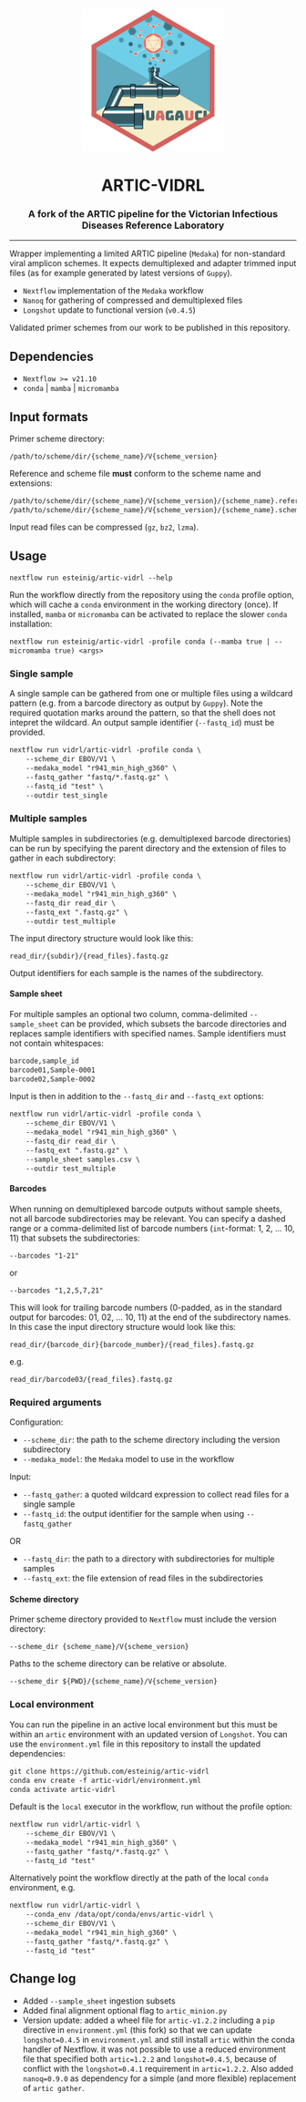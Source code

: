<div align="center">
    <img src="artic-logo.png?raw=true?" alt="artic-logo" width="250">
    <h1>ARTIC-VIDRL</h1>
    <h3>A fork of the ARTIC pipeline for the Victorian Infectious Diseases Reference Laboratory </h3>
</div>

---

Wrapper implementing a limited ARTIC pipeline (`Medaka`) for non-standard viral amplicon schemes. It expects demultiplexed and adapter trimmed input files (as for example generated by latest versions of `Guppy`).

* `Nextflow` implementation of the `Medaka` workflow 
* `Nanoq` for gathering of compressed and demultiplexed files
* `Longshot` update to functional version (`v0.4.5`)

Validated primer schemes from our work to be published in this repository.

## Dependencies

* `Nextflow >= v21.10`
* `conda` | `mamba` | `micromamba`

## Input formats

Primer scheme directory:

```
/path/to/scheme/dir/{scheme_name}/V{scheme_version}
```

Reference and scheme file **must** conform to the scheme name and extensions:

```
/path/to/scheme/dir/{scheme_name}/V{scheme_version}/{scheme_name}.reference.fasta
/path/to/scheme/dir/{scheme_name}/V{scheme_version}/{scheme_name}.scheme.bed
```

Input read files can be compressed (`gz`, `bz2`, `lzma`).

## Usage

```
nextflow run esteinig/artic-vidrl --help
```

Run the workflow directly from the repository using the `conda` profile option, which will cache a `conda` environment in the working directory (once). If installed, `mamba` or `micromamba` can be activated to replace the slower `conda` installation:

```
nextflow run esteinig/artic-vidrl -profile conda (--mamba true | --micromamba true) <args>
```

### Single sample

A single sample can be gathered from one or multiple files using a wildcard pattern (e.g. from a barcode directory as output by `Guppy`). Note the required quotation marks around the pattern, so that the shell does not intepret the wildcard. An output sample identifier (`--fastq_id`) must be provided.

```
nextflow run vidrl/artic-vidrl -profile conda \
    --scheme_dir EBOV/V1 \
    --medaka_model "r941_min_high_g360" \
    --fastq_gather "fastq/*.fastq.gz" \
    --fastq_id "test" \
    --outdir test_single
```

### Multiple samples

Multiple samples in subdirectories (e.g. demultiplexed barcode directories) can be run by specifying the parent directory and the extension of files to gather in each subdirectory:

```
nextflow run vidrl/artic-vidrl -profile conda \
    --scheme_dir EBOV/V1 \
    --medaka_model "r941_min_high_g360" \
    --fastq_dir read_dir \
    --fastq_ext ".fastq.gz" \
    --outdir test_multiple 
```

The input directory structure would look like this:

```
read_dir/{subdir}/{read_files}.fastq.gz
```

Output identifiers for each sample is the names of the subdirectory.

#### Sample sheet

For multiple samples an optional two column, comma-delimited `--sample_sheet` can be provided, which subsets the barcode directories and replaces sample identifiers with specified names. Sample identifiers must not contain whitespaces:

```
barcode,sample_id
barcode01,Sample-0001
barcode02,Sample-0002
```

Input is then in addition to the `--fastq_dir` and `--fastq_ext` options:

```
nextflow run vidrl/artic-vidrl -profile conda \
    --scheme_dir EBOV/V1 \
    --medaka_model "r941_min_high_g360" \
    --fastq_dir read_dir \
    --fastq_ext ".fastq.gz" \
    --sample_sheet samples.csv \
    --outdir test_multiple 
```

#### Barcodes

When running on demultiplexed barcode outputs without sample sheets, not all barcode subdirectories may be relevant. You can specify a dashed range or a comma-delimited list of barcode numbers (`int`-format: 1, 2, ... 10, 11) that subsets the subdirectories:

```
--barcodes "1-21"
```

or

```
--barcodes "1,2,5,7,21"
```

This will look for trailing barcode numbers (0-padded, as in the standard output for barcodes: 01, 02, ... 10, 11) at the end of the subdirectory names. In this case the input directory structure would look like this:

```
read_dir/{barcode_dir}{barcode_number}/{read_files}.fastq.gz
```

e.g.

```
read_dir/barcode03/{read_files}.fastq.gz
```

### Required arguments

Configuration:

* `--scheme_dir`: the path to the scheme directory including the version subdirectory
* `--medaka_model`: the `Medaka` model to use in the workflow

Input:

* `--fastq_gather`: a quoted wildcard expression to collect read files for a single sample 
* `--fastq_id`: the output identifier for the sample when using `--fastq_gather`

OR

* `--fastq_dir`: the path to a directory with subdirectories for multiple samples
* `--fastq_ext`: the file extension of read files in the subdirectories

#### Scheme directory

Primer scheme directory provided to `Nextflow` must include the version directory:

```
--scheme_dir {scheme_name}/V{scheme_version}
```

Paths to the scheme directory can be relative or absolute.

```
--scheme_dir ${PWD}/{scheme_name}/V{scheme_version}
```

### Local environment

You can run the pipeline in an active local environment but this must be within an `artic` environment with an updated version of `Longshot`. You can use the `environment.yml` file in this repository to install the updated dependencies:

```
git clone https://github.com/esteinig/artic-vidrl
conda env create -f artic-vidrl/environment.yml
conda activate artic-vidrl
```

Default is the `local` executor in the workflow, run without the profile option:

```
nextflow run vidrl/artic-vidrl \
    --scheme_dir EBOV/V1 \
    --medaka_model "r941_min_high_g360" \ 
    --fastq_gather "fastq/*.fastq.gz" \
    --fastq_id "test"
```

Alternatively point the workflow directly at the path of the local `conda` environment, e.g.

```
nextflow run vidrl/artic-vidrl \
    --conda_env /data/opt/conda/envs/artic-vidrl \
    --scheme_dir EBOV/V1 \
    --medaka_model "r941_min_high_g360" \ 
    --fastq_gather "fastq/*.fastq.gz" \
    --fastq_id "test"
```


## Change log

- Added `--sample_sheet` ingestion subsets
- Added final alignment optional flag to `artic_minion.py`
- Version update: added a wheel file for `artic-v1.2.2` including a `pip` directive in `environment.yml` (this fork) so that we can update `longshot=0.4.5` in `environment.yml` and still install `artic` within the conda handler of Nextflow. it was not possible to use a reduced environment file that specified both `artic=1.2.2` and `longshot=0.4.5`, because of conflict with the `longshot=0.4.1` requirement in `artic=1.2.2`. Also added `nanoq=0.9.0` as dependency for a simple (and more flexible) replacement of `artic gather`.
